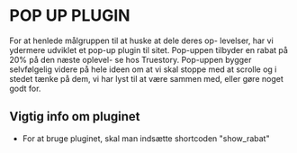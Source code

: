 # POP UP PLUGIN 
For at henlede målgruppen til at huske at dele deres op- levelser, har vi ydermere udviklet et pop-up plugin til sitet. Pop-uppen tilbyder en rabat på 20% på den næste oplevel- se hos Truestory. Pop-uppen bygger selvfølgelig videre på hele ideen om at vi skal stoppe med at scrolle og i stedet tænke på dem, vi har lyst til at være sammen med, eller gøre noget godt for.

## Vigtig info om pluginet
* For at bruge pluginet, skal man indsætte shortcoden "show_rabat"
